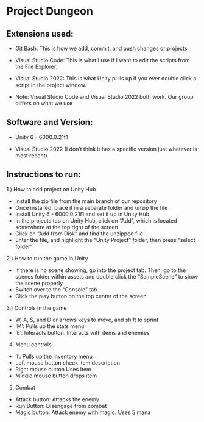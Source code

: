 # Project Dungeon
## Extensions used:
- Git Bash: This is how we add, commit, and push changes or projects
     
- Visual Studio Code: This is what I use if I want to edit the scripts from the File Explorer.
    
- Visual Studio 2022: This is what Unity pulls up if you ever double click a script in the project window.
    
- Note: Visual Studio Code and Visual Studio 2022 both work. Our group differs on what we use

## Software and Version: 
- Unity 6 - 6000.0.21f1

- Visual Studio 2022 (I don’t think it has a specific version just whatever is most recent)

## Instructions to run:
1.) How to add project on Unity Hub
- Install the zip file from the main branch of our repository
- Once installed, place it in a separate folder and unzip the file
- Install Unity 6 - 6000.0.21f1 and set it up in Unity Hub
- In the projects tab on Unity Hub, click on “Add”, which is located somewhere at the top right of the screen
- Click on “Add from Disk” and find the unzipped file
- Enter the file, and highlight the “Unity Project” folder, then press “select folder”

2.) How to run the game in Unity
- If there is no scene showing, go into the project tab. Then, go to the scenes folder within assets and double click the “SampleScene” to show the scene properly
- Switch over to the “Console” tab
- Click the play button on the top center of the screen

3.) Controls in the game
- W, A, S, and D or arrows keys to move, and shift to sprint
- ‘M’: Pulls up the stats menu
- ‘E’: Interacts button. Interacts with items and enemies

4) Menu controls
- ‘I’: Pulls up the Inventory menu
- Left mouse button check item description
- Right mouse button Uses Item
- Middle mouse button drops item

5) Combat
- Attack button: Attacks the enemy
- Run Button: Disengage from combat
- Magic button: Attack enemy with magic. Uses 5 mana
